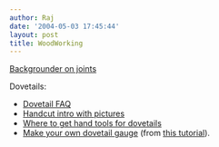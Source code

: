 ```yaml
---
author: Raj
date: '2004-05-03 17:45:44'
layout: post
title: WoodWorking
---
```


[Backgrounder on joints](http://www.technologystudent.com/joints/joindex.htm)


Dovetails:

* [Dovetail FAQ](http://www.shavings.net/DOVETAILS.HTM)
* [Handcut intro with pictures](http://www2.gol.com/users/nhavens/htmlfile/dt1-e.html)
* [Where to get hand tools for dovetails](http://home.nj.rr.com/afoust/dovetails.html)
* [Make your own dovetail gauge](http://home.comcast.net/~charliebcz/DovetailDrawer17.html) (from [this tutorial](http://home.comcast.net/~charliebcz/DovetailDrawer0.html)).
